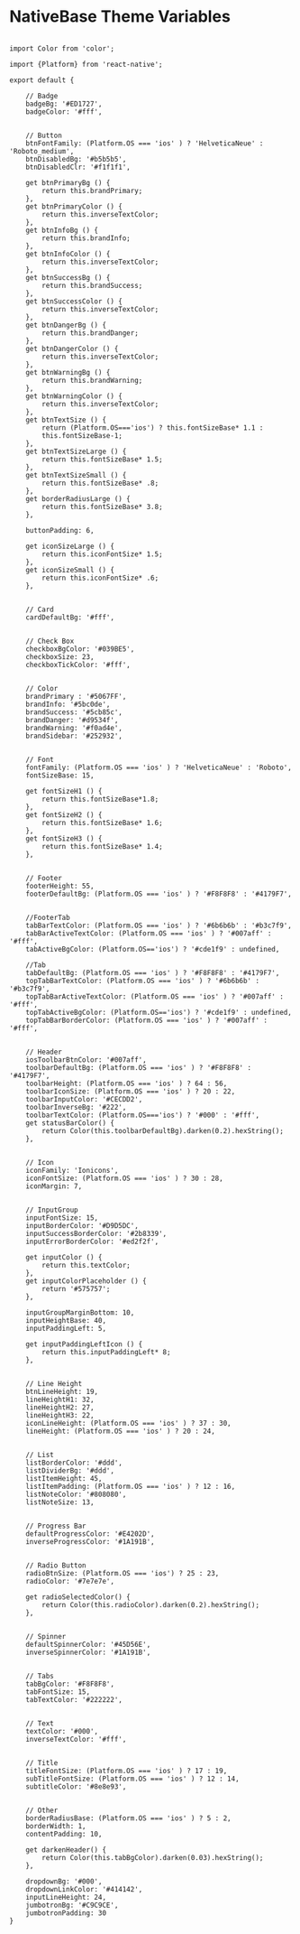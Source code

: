 # NativeBase Theme Variables

<pre class="line-numbers"><code class="language-jsx">
import Color from 'color';

import {Platform} from 'react-native';

export default {

    // Badge
    badgeBg: '#ED1727',
    badgeColor: '#fff',


    // Button
    btnFontFamily: (Platform.OS === 'ios' ) ? 'HelveticaNeue' : 'Roboto_medium',
    btnDisabledBg: '#b5b5b5',
    btnDisabledClr: '#f1f1f1',

    get btnPrimaryBg () {
        return this.brandPrimary;
    },
    get btnPrimaryColor () {
        return this.inverseTextColor;
    },
    get btnInfoBg () {
        return this.brandInfo;
    },
    get btnInfoColor () {
        return this.inverseTextColor;
    },
    get btnSuccessBg () {
        return this.brandSuccess;
    },
    get btnSuccessColor () {
        return this.inverseTextColor;
    },
    get btnDangerBg () {
        return this.brandDanger;
    },
    get btnDangerColor () {
        return this.inverseTextColor;
    },
    get btnWarningBg () {
        return this.brandWarning;
    },
    get btnWarningColor () {
        return this.inverseTextColor;
    },
    get btnTextSize () {
        return (Platform.OS==='ios') ? this.fontSizeBase* 1.1 :
        this.fontSizeBase-1;
    },
    get btnTextSizeLarge () {
        return this.fontSizeBase* 1.5;
    },
    get btnTextSizeSmall () {
        return this.fontSizeBase* .8;
    },
    get borderRadiusLarge () {
        return this.fontSizeBase* 3.8;
    },

    buttonPadding: 6,

    get iconSizeLarge () {
        return this.iconFontSize* 1.5;
    },
    get iconSizeSmall () {
        return this.iconFontSize* .6;
    },


    // Card
    cardDefaultBg: '#fff',


    // Check Box
    checkboxBgColor: '#039BE5',
    checkboxSize: 23,
    checkboxTickColor: '#fff',


    // Color
    brandPrimary : '#5067FF',
    brandInfo: '#5bc0de',
    brandSuccess: '#5cb85c',
    brandDanger: '#d9534f',
    brandWarning: '#f0ad4e',
    brandSidebar: '#252932',


    // Font
    fontFamily: (Platform.OS === 'ios' ) ? 'HelveticaNeue' : 'Roboto',
    fontSizeBase: 15,

    get fontSizeH1 () {
        return this.fontSizeBase*1.8;
    },
    get fontSizeH2 () {
        return this.fontSizeBase* 1.6;
    },
    get fontSizeH3 () {
        return this.fontSizeBase* 1.4;
    },


    // Footer
    footerHeight: 55,
    footerDefaultBg: (Platform.OS === 'ios' ) ? '#F8F8F8' : '#4179F7',


    //FooterTab
    tabBarTextColor: (Platform.OS === 'ios' ) ? '#6b6b6b' : '#b3c7f9',
    tabBarActiveTextColor: (Platform.OS === 'ios' ) ? '#007aff' : '#fff',
    tabActiveBgColor: (Platform.OS=='ios') ? '#cde1f9' : undefined,

    //Tab
    tabDefaultBg: (Platform.OS === 'ios' ) ? '#F8F8F8' : '#4179F7',
    topTabBarTextColor: (Platform.OS === 'ios' ) ? '#6b6b6b' : '#b3c7f9',
    topTabBarActiveTextColor: (Platform.OS === 'ios' ) ? '#007aff' : '#fff',
    topTabActiveBgColor: (Platform.OS=='ios') ? '#cde1f9' : undefined,
    topTabBarBorderColor: (Platform.OS === 'ios' ) ? '#007aff' : '#fff',


    // Header
    iosToolbarBtnColor: '#007aff',
    toolbarDefaultBg: (Platform.OS === 'ios' ) ? '#F8F8F8' : '#4179F7',
    toolbarHeight: (Platform.OS === 'ios' ) ? 64 : 56,
    toolbarIconSize: (Platform.OS === 'ios' ) ? 20 : 22,
    toolbarInputColor: '#CECDD2',
    toolbarInverseBg: '#222',
    toolbarTextColor: (Platform.OS==='ios') ? '#000' : '#fff',
    get statusBarColor() {
        return Color(this.toolbarDefaultBg).darken(0.2).hexString();
    },


    // Icon
    iconFamily: 'Ionicons',
    iconFontSize: (Platform.OS === 'ios' ) ? 30 : 28,
    iconMargin: 7,


    // InputGroup
    inputFontSize: 15,
    inputBorderColor: '#D9D5DC',
    inputSuccessBorderColor: '#2b8339',
    inputErrorBorderColor: '#ed2f2f',

    get inputColor () {
        return this.textColor;
    },
    get inputColorPlaceholder () {
        return '#575757';
    },

    inputGroupMarginBottom: 10,
    inputHeightBase: 40,
    inputPaddingLeft: 5,

    get inputPaddingLeftIcon () {
        return this.inputPaddingLeft* 8;
    },


    // Line Height
    btnLineHeight: 19,
    lineHeightH1: 32,
    lineHeightH2: 27,
    lineHeightH3: 22,
    iconLineHeight: (Platform.OS === 'ios' ) ? 37 : 30,
    lineHeight: (Platform.OS === 'ios' ) ? 20 : 24,


    // List
    listBorderColor: '#ddd',
    listDividerBg: '#ddd',
    listItemHeight: 45,
    listItemPadding: (Platform.OS === 'ios' ) ? 12 : 16,
    listNoteColor: '#808080',
    listNoteSize: 13,


    // Progress Bar
    defaultProgressColor: '#E4202D',
    inverseProgressColor: '#1A191B',


    // Radio Button
    radioBtnSize: (Platform.OS === 'ios') ? 25 : 23,
    radioColor: '#7e7e7e',

    get radioSelectedColor() {
        return Color(this.radioColor).darken(0.2).hexString();
    },


    // Spinner
    defaultSpinnerColor: '#45D56E',
    inverseSpinnerColor: '#1A191B',


    // Tabs
    tabBgColor: '#F8F8F8',
    tabFontSize: 15,
    tabTextColor: '#222222',


    // Text
    textColor: '#000',
    inverseTextColor: '#fff',


    // Title
    titleFontSize: (Platform.OS === 'ios' ) ? 17 : 19,
    subTitleFontSize: (Platform.OS === 'ios' ) ? 12 : 14,
    subtitleColor: '#8e8e93',


    // Other
    borderRadiusBase: (Platform.OS === 'ios' ) ? 5 : 2,
    borderWidth: 1,
    contentPadding: 10,

    get darkenHeader() {
        return Color(this.tabBgColor).darken(0.03).hexString();
    },

    dropdownBg: '#000',
    dropdownLinkColor: '#414142',
    inputLineHeight: 24,
    jumbotronBg: '#C9C9CE',
    jumbotronPadding: 30
}

</code></pre>
